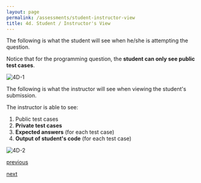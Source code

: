 ```yaml
---
layout: page
permalink: /assessments/student-instructor-view
title: 4d. Student / Instructor's View
---
```


The following is what the student will see when he/she is attempting the question.

Notice that for the programming question, the **student can only see public test cases**.

![4D-1](https://zhengwei143.github.io/Coursemology-help/images/4D-1.gif)

The following is what the instructor will see when viewing the student's submission.

The instructor is able to see: 
  1. Public test cases
  2. **Private test cases**
  3. **Expected answers** (for each test case)
  4. **Output of student's code** (for each test case)

![4D-2](https://zhengwei143.github.io/Coursemology-help/images/4D-2.png)

[previous](https://zhengwei143.github.io/Coursemology-help/assessments/create-programming-question)

[next](https://zhengwei143.github.io/Coursemology-help/submissions/grading)